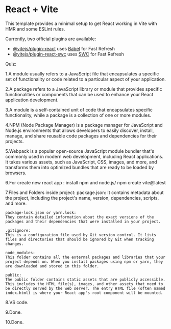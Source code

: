 # React + Vite

This template provides a minimal setup to get React working in Vite with HMR and some ESLint rules.

Currently, two official plugins are available:

- [@vitejs/plugin-react](https://github.com/vitejs/vite-plugin-react/blob/main/packages/plugin-react/README.md) uses [Babel](https://babeljs.io/) for Fast Refresh
- [@vitejs/plugin-react-swc](https://github.com/vitejs/vite-plugin-react-swc) uses [SWC](https://swc.rs/) for Fast Refresh

Quiz:

1.A module usually refers to a JavaScript file that encapsulates a specific set of functionality or code related to a particular aspect of your application.

2.A package refers to a JavaScript library or module that provides specific functionalities or components that can be used to enhance your React application development.

3.A module is a self-contained unit of code that encapsulates specific functionality, while a package is a collection of one or more modules.

4.NPM (Node Package Manager) is a package manager for JavaScript and Node.js environments that allows developers to easily discover, install, manage, and share reusable code packages and dependencies for their projects.

5.Webpack is a popular open-source JavaScript module bundler that's commonly used in modern web development, including React applications. It takes various assets, such as JavaScript, CSS, images, and more, and transforms them into optimized bundles that are ready to be loaded by browsers.

6.For create new react app : install npm and node.js/ npm create vite@latest

7.Files and Folders inside project:
    package.json:
    It contains metadata about the project, including the project's name, version, dependencies, scripts, and more. 

    package-lock.json or yarn.lock:
    They contain detailed information about the exact versions of the packages and their dependencies that were installed in your project.

    .gitignore:
    This is a configuration file used by Git version control. It lists files and directories that should be ignored by Git when tracking changes.

    node_modules:
    This folder contains all the external packages and libraries that your project depends on. When you install packages using npm or yarn, they are downloaded and stored in this folder.

    public:
    The public folder contains static assets that are publicly accessible. This includes the HTML file(s), images, and other assets that need to be directly served by the web server. The entry HTML file (often named index.html) is where your React app's root component will be mounted.

8.VS code.

9.Done.

10.Done.